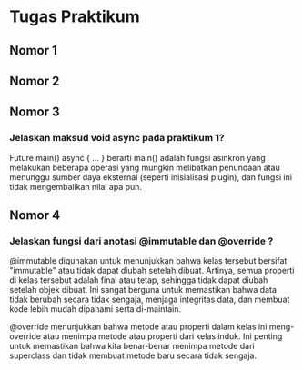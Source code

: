 # Tugas Praktikum

## Nomor 1


## Nomor 2


## Nomor 3
### Jelaskan maksud void async pada praktikum 1?
Future<void> main() async { ... } berarti main() adalah fungsi asinkron yang melakukan beberapa operasi yang mungkin melibatkan penundaan atau menunggu sumber daya eksternal (seperti inisialisasi plugin), dan fungsi ini tidak mengembalikan nilai apa pun.

## Nomor 4
### Jelaskan fungsi dari anotasi @immutable dan @override ?
@immutable digunakan untuk menunjukkan bahwa kelas tersebut bersifat "immutable" atau tidak dapat diubah setelah dibuat. Artinya, semua properti di kelas tersebut adalah final atau tetap, sehingga tidak dapat diubah setelah objek dibuat. Ini sangat berguna untuk memastikan bahwa data tidak berubah secara tidak sengaja, menjaga integritas data, dan membuat kode lebih mudah dipahami serta di-maintain.

@override menunjukkan bahwa metode atau properti dalam kelas ini meng-override atau menimpa metode atau properti dari kelas induk. Ini penting untuk memastikan bahwa kita benar-benar menimpa metode dari superclass dan tidak membuat metode baru secara tidak sengaja.